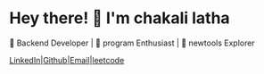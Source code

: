 # Hey there! 👋 I'm chakali latha
🚀 Backend Developer | 🧠 program  Enthusiast | 🧰 newtools Explorer 

[LinkedIn](https://www.linkedin.com/in/c-latha-a41634247)|[Github](https://github.com/lathac6)|[Email](chakalilatha13@gmail.com)|[leetcode](https://leetcode.com/u/chakalilatha13/)
